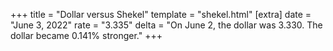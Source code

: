 +++
title = "Dollar versus Shekel"
template = "shekel.html"
[extra]
date = "June  3, 2022"
rate = "3.335"
delta = "On June  2, the dollar was 3.330. The dollar became 0.141% stronger."
+++

